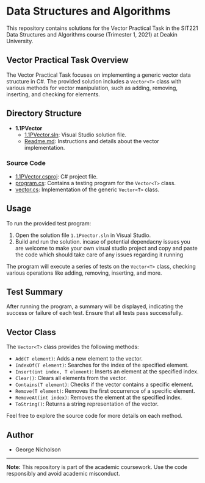 # Data Structures and Algorithms

This repository contains solutions for the Vector Practical Task in the SIT221 Data Structures and Algorithms course (Trimester 1, 2021) at Deakin University.

## Vector Practical Task Overview

The Vector Practical Task focuses on implementing a generic vector data structure in C#. The provided solution includes a `Vector<T>` class with various methods for vector manipulation, such as adding, removing, inserting, and checking for elements.

## Directory Structure

- **1.1PVector**
  - [1.1PVector.sln](./1.1PVector/1.1PVector.sln): Visual Studio solution file.
  - [Readme.md](./1.1PVector/Readme.md): Instructions and details about the vector implementation.

### Source Code
- [1.1PVector.csproj](./1.1PVector/1.1PVector.csproj): C# project file.
- [program.cs](./1.1PVector/program.cs): Contains a testing program for the `Vector<T>` class.
- [vector.cs](./1.1PVector/vector.cs): Implementation of the generic `Vector<T>` class.

## Usage

To run the provided test program:

1. Open the solution file `1.1PVector.sln` in Visual Studio.
2. Build and run the solution.
incase of potential dependacny issues you are welcome to make your own visual studio project and copy and paste the code which should take care of any issues regarding it running

The program will execute a series of tests on the `Vector<T>` class, checking various operations like adding, removing, inserting, and more.

## Test Summary

After running the program, a summary will be displayed, indicating the success or failure of each test. Ensure that all tests pass successfully.

## Vector<T> Class

The `Vector<T>` class provides the following methods:

- `Add(T element)`: Adds a new element to the vector.
- `IndexOf(T element)`: Searches for the index of the specified element.
- `Insert(int index, T element)`: Inserts an element at the specified index.
- `Clear()`: Clears all elements from the vector.
- `Contains(T element)`: Checks if the vector contains a specific element.
- `Remove(T element)`: Removes the first occurrence of a specific element.
- `RemoveAt(int index)`: Removes the element at the specified index.
- `ToString()`: Returns a string representation of the vector.

Feel free to explore the source code for more details on each method.

## Author

- George Nicholson

---

**Note:** This repository is part of the academic coursework. Use the code responsibly and avoid academic misconduct.


